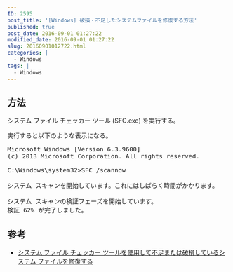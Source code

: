 ```yaml
---
ID: 2595
post_title: '[Windows] 破損・不足したシステムファイルを修復する方法'
published: true
post_date: 2016-09-01 01:27:22
modified_date: 2016-09-01 01:27:22
slug: 20160901012722.html
categories: |
  - Windows
tags: |
  - Windows
---
```

<!--more-->
## 方法
システム ファイル チェッカー ツール (SFC.exe) を実行する。

実行すると以下のような表示になる。
<pre class="cmd">Microsoft Windows [Version 6.3.9600]
(c) 2013 Microsoft Corporation. All rights reserved.
    
C:\Windows\system32>SFC /scannow
    
システム スキャンを開始しています。これにはしばらく時間がかかります。
    
システム スキャンの検証フェーズを開始しています。
検証 62% が完了しました。</pre>

## 参考
* <a href="https://support.microsoft.com/ja-jp/kb/929833">システム ファイル チェッカー ツールを使用して不足または破損しているシステム ファイルを修復する</a>